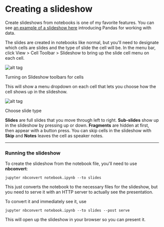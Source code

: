 # Creating a slideshow

Create slideshows from notebooks is one of my favorite features. You can see [an example of a slideshow here](http://nbviewer.jupyter.org/format/slides/github/jorisvandenbossche/2015-PyDataParis/blob/master/pandas_introduction.ipynb#/) introducing Pandas for working with data.

The slides are created in notebooks like normal, but you'll need to designate which cells are slides and the type of slide the cell will be. In the menu bar, click View > Cell Toolbar > Slideshow to bring up the slide cell menu on each cell.

![alt tag](https://d17h27t6h515a5.cloudfront.net/topher/2016/November/58339359_slides-cell-toolbar-menu/slides-cell-toolbar-menu.png)

Turning on Slideshow toolbars for cells

This will show a menu dropdown on each cell that lets you choose how the cell shows up in the slideshow.

![alt tag](https://d17h27t6h515a5.cloudfront.net/topher/2016/November/5833938f_slides-choose-slide-type/slides-choose-slide-type.png)

Choose slide type

**Slides** are full slides that you move through left to right. **Sub-slides** show up in the slideshow by pressing up or down. **Fragments** are hidden at first, then appear with a button press. You can skip cells in the slideshow with **Skip** and **Notes** leaves the cell as speaker notes.

***

### Running the slideshow

To create the slideshow from the notebook file, you'll need to use **nbconvert**:

```
jupyter nbconvert notebook.ipynb --to slides
```

This just converts the notebook to the necessary files for the slideshow, but you need to serve it with an HTTP server to actually see the presentation.

To convert it and immediately see it, use

```
jupyter nbconvert notebook.ipynb --to slides --post serve
```

This will open up the slideshow in your browser so you can present it.
